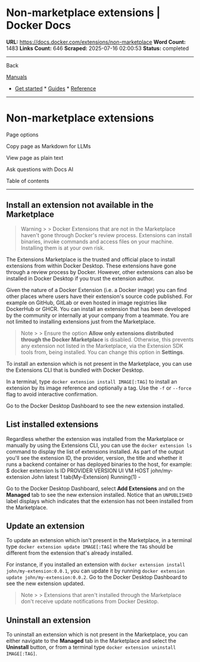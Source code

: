 # Non-marketplace extensions | Docker Docs

**URL:** https://docs.docker.com/extensions/non-marketplace
**Word Count:** 1483
**Links Count:** 646
**Scraped:** 2025-07-16 02:00:53
**Status:** completed

---

Back

[Manuals](https://docs.docker.com/manuals/)

  * [Get started](https://docs.docker.com/get-started/)   * [Guides](https://docs.docker.com/guides/)   * [Reference](https://docs.docker.com/reference/)

* * *

# Non-marketplace extensions

Page options

Copy page as Markdown for LLMs

View page as plain text

Ask questions with Docs AI

Table of contents

* * *

## Install an extension not available in the Marketplace

> Warning >  > Docker Extensions that are not in the Marketplace haven't gone through Docker's review process. Extensions can install binaries, invoke commands and access files on your machine. Installing them is at your own risk.

The Extensions Marketplace is the trusted and official place to install extensions from within Docker Desktop. These extensions have gone through a review process by Docker. However, other extensions can also be installed in Docker Desktop if you trust the extension author.

Given the nature of a Docker Extension \(i.e. a Docker image\) you can find other places where users have their extension's source code published. For example on GitHub, GitLab or even hosted in image registries like DockerHub or GHCR. You can install an extension that has been developed by the community or internally at your company from a teammate. You are not limited to installing extensions just from the Marketplace.

> Note >  > Ensure the option **Allow only extensions distributed through the Docker Marketplace** is disabled. Otherwise, this prevents any extension not listed in the Marketplace, via the Extension SDK tools from, being installed. You can change this option in **Settings**.

To install an extension which is not present in the Marketplace, you can use the Extensions CLI that is bundled with Docker Desktop.

In a terminal, type `docker extension install IMAGE[:TAG]` to install an extension by its image reference and optionally a tag. Use the `-f` or `--force` flag to avoid interactive confirmation.

Go to the Docker Desktop Dashboard to see the new extension installed.

## List installed extensions

Regardless whether the extension was installed from the Marketplace or manually by using the Extensions CLI, you can use the `docker extension ls` command to display the list of extensions installed. As part of the output you'll see the extension ID, the provider, version, the title and whether it runs a backend container or has deployed binaries to the host, for example:               $ docker extension ls     ID                  PROVIDER            VERSION             UI                    VM                  HOST     john/my-extension   John                latest              1 tab(My-Extension)   Running(1)          -     

Go to the Docker Desktop Dashboard, select **Add Extensions** and on the **Managed** tab to see the new extension installed. Notice that an `UNPUBLISHED` label displays which indicates that the extension has not been installed from the Marketplace.

## Update an extension

To update an extension which isn't present in the Marketplace, in a terminal type `docker extension update IMAGE[:TAG]` where the `TAG` should be different from the extension that's already installed.

For instance, if you installed an extension with `docker extension install john/my-extension:0.0.1`, you can update it by running `docker extension update john/my-extension:0.0.2`. Go to the Docker Desktop Dashboard to see the new extension updated.

> Note >  > Extensions that aren't installed through the Marketplace don't receive update notifications from Docker Desktop.

## Uninstall an extension

To uninstall an extension which is not present in the Marketplace, you can either navigate to the **Managed** tab in the Marketplace and select the **Uninstall** button, or from a terminal type `docker extension uninstall IMAGE[:TAG]`.